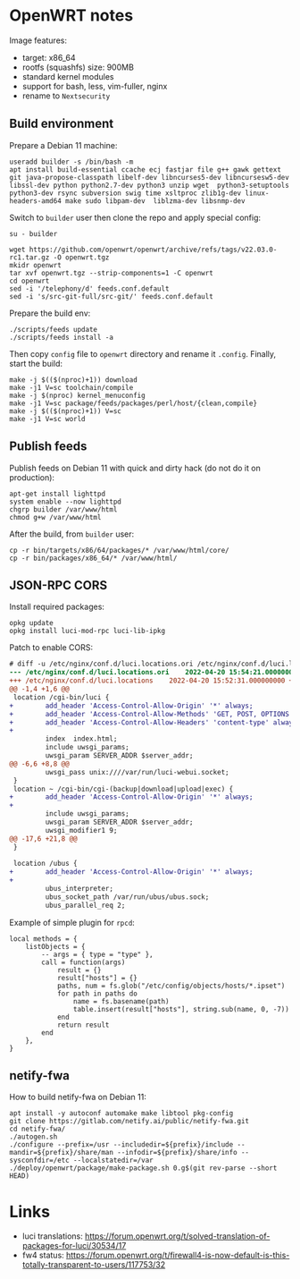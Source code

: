 # OpenWRT notes

Image features:

- target: x86_64
- rootfs (squashfs) size: 900MB
- standard kernel modules
- support for bash, less, vim-fuller, nginx
- rename to `Nextsecurity`

## Build environment

Prepare a Debian 11 machine:
```
useradd builder -s /bin/bash -m
apt install build-essential ccache ecj fastjar file g++ gawk gettext git java-propose-classpath libelf-dev libncurses5-dev libncursesw5-dev libssl-dev python python2.7-dev python3 unzip wget  python3-setuptools python3-dev rsync subversion swig time xsltproc zlib1g-dev linux-headers-amd64 make sudo libpam-dev  liblzma-dev libsnmp-dev
```

Switch to `builder` user then clone the repo and apply special config:
```
su - builder

wget https://github.com/openwrt/openwrt/archive/refs/tags/v22.03.0-rc1.tar.gz -O openwrt.tgz
mkidr openwrt
tar xvf openwrt.tgz --strip-components=1 -C openwrt 
cd openwrt
sed -i '/telephony/d' feeds.conf.default
sed -i 's/src-git-full/src-git/' feeds.conf.default
```

Prepare the build env:
```
./scripts/feeds update
./scripts/feeds install -a
```

Then copy `config` file to `openwrt` directory and rename it `.config`.
Finally, start the build:
```
make -j $(($(nproc)+1)) download
make -j1 V=sc toolchain/compile
make -j $(nproc) kernel_menuconfig
make -j1 V=sc package/feeds/packages/perl/host/{clean,compile}
make -j $(($(nproc)+1)) V=sc
make -j1 V=sc world
```

## Publish feeds

Publish feeds on Debian 11 with quick and dirty hack (do not do it on production):
```
apt-get install lighttpd
system enable --now lighttpd
chgrp builder /var/www/html
chmod g+w /var/www/html
```

After the build, from `builder` user:
```
cp -r bin/targets/x86/64/packages/* /var/www/html/core/
cp -r bin/packages/x86_64/* /var/www/html/
```

## JSON-RPC CORS

Install required packages:
```
opkg update
opkg install luci-mod-rpc luci-lib-ipkg
```

Patch to enable CORS:
```diff
# diff -u /etc/nginx/conf.d/luci.locations.ori /etc/nginx/conf.d/luci.locations
--- /etc/nginx/conf.d/luci.locations.ori    2022-04-20 15:54:21.000000000 +0000
+++ /etc/nginx/conf.d/luci.locations    2022-04-20 15:52:31.000000000 +0000
@@ -1,4 +1,6 @@
 location /cgi-bin/luci {
+        add_header 'Access-Control-Allow-Origin' '*' always;
+        add_header 'Access-Control-Allow-Methods' 'GET, POST, OPTIONS' always;
+        add_header 'Access-Control-Allow-Headers' 'content-type' always;
+
         index  index.html;
         include uwsgi_params;
         uwsgi_param SERVER_ADDR $server_addr;
@@ -6,6 +8,8 @@
         uwsgi_pass unix:////var/run/luci-webui.socket;
 }
 location ~ /cgi-bin/cgi-(backup|download|upload|exec) {
+        add_header 'Access-Control-Allow-Origin' '*' always;
+
         include uwsgi_params;
         uwsgi_param SERVER_ADDR $server_addr;
         uwsgi_modifier1 9;
@@ -17,6 +21,8 @@
 }
 
 location /ubus {
+        add_header 'Access-Control-Allow-Origin' '*' always;
+
         ubus_interpreter;
         ubus_socket_path /var/run/ubus/ubus.sock;
         ubus_parallel_req 2;
```

Example of simple plugin for `rpcd`:
```
local methods = {
	listObjects = {
		-- args = { type = "type" },
		call = function(args)
			result = {}
			result["hosts"] = {}
			paths, num = fs.glob("/etc/config/objects/hosts/*.ipset")
			for path in paths do
				name = fs.basename(path)
				table.insert(result["hosts"], string.sub(name, 0, -7))
			end
			return result
		end
	},
}
```

## netify-fwa

How to build netify-fwa on Debian 11:
```
apt install -y autoconf automake make libtool pkg-config
git clone https://gitlab.com/netify.ai/public/netify-fwa.git
cd netify-fwa/
./autogen.sh
./configure --prefix=/usr --includedir=${prefix}/include --mandir=${prefix}/share/man --infodir=${prefix}/share/info --sysconfdir=/etc --localstatedir=/var
./deploy/openwrt/package/make-package.sh 0.g$(git rev-parse --short HEAD)
```


# Links

- luci translations: https://forum.openwrt.org/t/solved-translation-of-packages-for-luci/30534/17
- fw4 status:  https://forum.openwrt.org/t/firewall4-is-now-default-is-this-totally-transparent-to-users/117753/32
